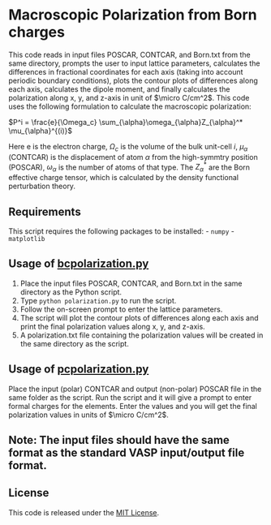# Macroscopic Polarization from Born charges
This code reads in input files POSCAR, CONTCAR, and Born.txt from the same directory, prompts the user to input lattice parameters, calculates the differences in fractional coordinates for each axis (taking into account periodic boundary conditions), plots the contour plots of differences along each axis, calculates the dipole moment, and finally calculates the polarization along x, y, and z-axis in unit of $\micro C/cm^2$. This code uses the following formulation to calculate the macroscopic polarization:

$P^i = \frac{e}{\Omega_c} \sum_{\alpha}\omega_{\alpha}Z_{\alpha}^* \mu_{\alpha}^{(i)}$

Here e is the electron charge, $\Omega_c$ is the volume of the bulk unit-cell $i$, $\mu_{\alpha}$ (CONTCAR) is the displacement of atom $\alpha$ from the high-symmtry position (POSCAR), $\omega_{\alpha}$ is the number of atoms of that type. The $Z_{\alpha}^*$ are the Born effective charge tensor, which is calculated by the density functional perturbation theory. 

## Requirements
This script requires the following packages to be installed: - `numpy` - `matplotlib`

## Usage of [bcpolarization.py](./bcpolarization.py)
1. Place the input files POSCAR, CONTCAR, and Born.txt in the same directory as the Python script. 
2. Type `python polarization.py` to run the script.
3. Follow the on-screen prompt to enter the lattice parameters.
4. The script will plot the contour plots of differences along each axis and print the final polarization values along x, y, and z-axis. 
5. A polarization.txt file containing the polarization values will be created in the same directory as the script. 

## Usage of [pcpolarization.py](./bcpolarization.py)
  Place the input (polar) CONTCAR and output (non-polar) POSCAR file in the same folder as the script. Run the script and it will give a prompt to enter formal charges for the elements. Enter the values and you will get the final polarization values in units of $\micro C/cm^2$.

## Note: The input files should have the same format as the standard VASP input/output file format. 

## License 
This code is released under the [MIT License](LICENSE).
